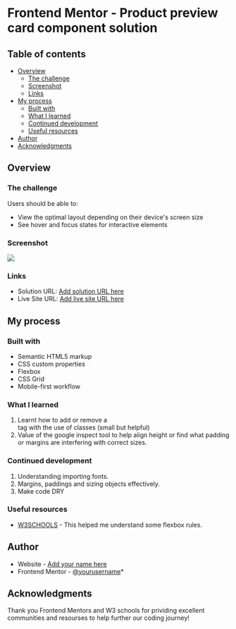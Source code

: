 # Frontend Mentor - Product preview card component solution

## Table of contents

- [Overview](#overview)
  - [The challenge](#the-challenge)
  - [Screenshot](#screenshot)
  - [Links](#links)
- [My process](#my-process)
  - [Built with](#built-with)
  - [What I learned](#what-i-learned)
  - [Continued development](#continued-development)
  - [Useful resources](#useful-resources)
- [Author](#author)
- [Acknowledgments](#acknowledgments)

## Overview

### The challenge

Users should be able to:

- View the optimal layout depending on their device's screen size
- See hover and focus states for interactive elements

### Screenshot

![](./screenshot.jpg)

### Links

- Solution URL: [Add solution URL here](https://your-solution-url.com)
- Live Site URL: [Add live site URL here](https://your-live-site-url.com)

## My process

### Built with

- Semantic HTML5 markup
- CSS custom properties
- Flexbox
- CSS Grid
- Mobile-first workflow

### What I learned

1. Learnt how to add or remove a <br> tag with the use of classes (small but helpful)
2. Value of the google inspect tool to help align height or find what padding or margins are interfering with correct sizes.

### Continued development

1. Understanding importing fonts.
2. Margins, paddings and sizing objects effectively.
3. Make code DRY

### Useful resources

- [W3SCHOOLS](https://www.w3schools.com) - This helped me understand some flexbox rules.

## Author

- Website - [Add your name here](https://www.your-site.com)
- Frontend Mentor - [@yourusername](https://www.frontendmentor.io/profile/yourusername)\*

## Acknowledgments

Thank you Frontend Mentors and W3 schools for prividing excellent communities and resourses to help further our coding journey!
